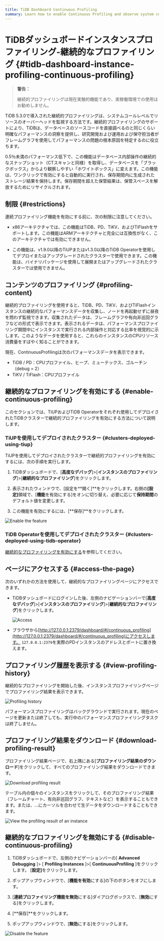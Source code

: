 ```yaml
---
title: TiDB Dashboard Continuous Profiling
summary: Learn how to enable Continuous Profiling and observe system conditions by using this feature.
---
```


# TiDBダッシュボードインスタンスプロファイリング-継続的なプロファイリング {#tidb-dashboard-instance-profiling-continuous-profiling}

> **警告：**
>
> 継続的プロファイリングは現在実験的機能であり、実稼働環境での使用はお勧めしません。

TiDB 5.3.0で導入された継続的プロファイリングは、システムコールレベルでリソースのオーバーヘッドを監視する方法です。継続的プロファイリングのサポートにより、TiDBは、データベースのソースコードを直接調べるのと同じくらい明確なパフォーマンスの洞察を提供し、研究開発および運用および保守担当者がフレームグラフを使用してパフォーマンスの問題の根本原因を特定するのに役立ちます。

0.5％未満のパフォーマンス低下で、この機能はデータベース内部操作の継続的なスナップショット（CTスキャンと同様）を取得し、データベースを「ブラックボックス」からより観察しやすい「ホワイトボックス」に変えます。この機能は、ワンクリックで有効にすると自動的に実行され、保存期間内に生成されたストレージ結果を保持します。保存期間を超えた保管結果は、保管スペースを解放するためにリサイクルされます。

## 制限 {#restrictions}

連続プロファイリング機能を有効にする前に、次の制限に注意してください。

-   x86アーキテクチャでは、この機能はTiDB、PD、TiKV、およびTiFlashをサポートします。この機能はARMアーキテクチャと完全には互換性がなく、このアーキテクチャでは有効にできません。

-   この機能は、v1.9.0以降のTiUPまたはv1.3.0以降のTiDB Operatorを使用してデプロイまたはアップグレードされたクラスターで使用できます。この機能は、バイナリパッケージを使用して展開またはアップグレードされたクラスターでは使用できません。

## コンテンツのプロファイリング {#profiling-content}

継続的プロファイリングを使用すると、TiDB、PD、TiKV、およびTiFlashインスタンスの継続的なパフォーマンスデータを収集し、ノードを再起動せずに昼夜を問わず監視できます。収集されたデータは、フレームグラフや有向非巡回グラフなどの形式で表示できます。表示されるデータは、パフォーマンスプロファイリング期間中にインスタンスで実行される内部操作と対応する比率を視覚的に示します。このようなデータを使用すると、これらのインスタンスのCPUリソース消費量をすばやく知ることができます。

現在、ContinuousProfilingは次のパフォーマンスデータを表示できます。

-   TiDB / PD：CPUプロファイル、ヒープ、ミューテックス、ゴルーチン（debug = 2）
-   TiKV / TiFlash：CPUプロファイル

## 継続的なプロファイリングを有効にする {#enable-continuous-profiling}

このセクションでは、TiUPおよびTiDB Operatorをそれぞれ使用してデプロイされたTiDBクラスターで継続的プロファイリングを有効にする方法について説明します。

### TiUPを使用してデプロイされたクラスター {#clusters-deployed-using-tiup}

TiUPを使用してデプロイされたクラスターで継続的プロファイリングを有効にするには、次の手順を実行します。

1.  TiDBダッシュボードで、[**高度なデバッグ**]&gt;[<strong>インスタンスのプロファイリング</strong>]&gt;[<strong>継続的なプロファイリング</strong>]をクリックします。

2.  表示されたウィンドウで、[設定を**開く]**をクリックします。右側の<strong>[設定]</strong>領域で、[<strong>機能</strong>を有効にする]をオンに切り替え、必要に応じて<strong>保持期間</strong>のデフォルト値を変更します。

3.  この機能を有効にするには、[**保存]**をクリックします。

![Enable the feature](/media/dashboard/dashboard-conprof-start.png)

### TiDB Operatorを使用してデプロイされたクラスター {#clusters-deployed-using-tidb-operator}

[継続的なプロファイリングを有効にする](https://docs.pingcap.com/tidb-in-kubernetes/dev/access-dashboard#enable-continuous-profiling)を参照してください。

## ページにアクセスする {#access-the-page}

次のいずれかの方法を使用して、継続的なプロファイリングページにアクセスできます。

-   TiDBダッシュボードにログインした後、左側のナビゲーションバーで[**高度なデバッグ**]&gt;[<strong>インスタンスのプロファイリング</strong>]&gt;[<strong>継続的なプロファイリング</strong>]をクリックします。

    ![Access](/media/dashboard/dashboard-conprof-access.png)

-   ブラウザから[http://127.0.0.1:2379/dashboard/#/continuous_profiling](http://127.0.0.1:2379/dashboard/#/continuous_profiling)にアクセスします。 `127.0.0.1:2379`を実際のPDインスタンスのアドレスとポートに置き換えます。

## プロファイリング履歴を表示する {#view-profiling-history}

継続的なプロファイリングを開始した後、インスタンスプロファイリングページでプロファイリング結果を表示できます。

![Profiling history](/media/dashboard/dashboard-conprof-history.png)

パフォーマンスプロファイリングはバックグラウンドで実行されます。現在のページを更新または終了しても、実行中のパフォーマンスプロファイリングタスクは終了しません。

## プロファイリング結果をダウンロード {#download-profiling-result}

プロファイリング結果ページで、右上隅にある[**プロファイリング結果のダウンロード**]をクリックして、すべてのプロファイリング結果をダウンロードできます。

![Download profiling result](/media/dashboard/dashboard-conprof-download.png)

テーブル内の個々のインスタンスをクリックして、そのプロファイリング結果（フレームチャート、有向非巡回グラフ、テキストなど）を表示することもできます。または、...にカーソルを合わせて生データをダウンロードすることもできます。

![View the profiling result of an instance](/media/dashboard/dashboard-conprof-single.png)

## 継続的なプロファイリングを無効にする {#disable-continuous-profiling}

1.  TiDBダッシュボードで、左側のナビゲーションバーの[ **Advanced Debugging** ]&gt; [ <strong>Profiling Instances</strong> ]&gt;[ <strong>ContinuousProfiling</strong> ]をクリックします。 [<strong>設定]</strong>をクリックします。

2.  ポップアップウィンドウで、[**機能を有効**にする]の下のボタンをオフにします。

3.  [**連続プロファイリング機能を無効**にする]ダイアログボックスで、[<strong>無効</strong>にする]をクリックします。

4.  [**保存]**をクリックします。

5.  ポップアップウィンドウで、[**無効**にする]をクリックします。

![Disable the feature](/media/dashboard/dashboard-conprof-stop.png)
